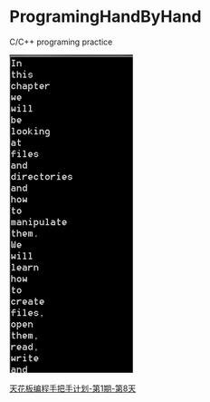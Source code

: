 # ProgramingHandByHand
C/C++ programing practice

![](https://raw.githubusercontent.com/breakerthb/ProgramingHandByHand/1-8/Pic/001.png)

[天花板编程手把手计划-第1期-第8天](http://www.jianshu.com/p/6df9cafebc64)